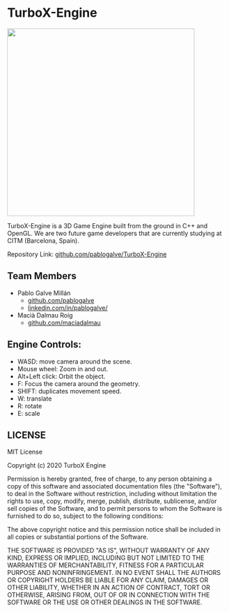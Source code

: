 # TurboX-Engine

<img src="https://user-images.githubusercontent.com/47743853/97490963-d326f580-1961-11eb-99c8-9dd1b0b7fdc0.png"  height="430"></img>

TurboX-Engine is a 3D Game Engine built from the ground in C++ and OpenGL. We are two future game developers that are currently studying at CITM (Barcelona, Spain).

Repository Link: [github.com/pablogalve/TurboX-Engine](https://github.com/pablogalve/TurboX-Engine)

## Team Members
- Pablo Galve Millán 
  - [github.com/pablogalve](https://github.com/pablogalve)
  - [linkedin.com/in/pablogalve/](https://www.linkedin.com/in/pablogalve/)
- Macià Dalmau Roig 
  - [github.com/maciadalmau](https://github.com/maciadalmau)

## Engine Controls:
- WASD: move camera around the scene.
- Mouse wheel: Zoom in and out.
- Alt+Left click: Orbit the object.
- F: Focus the camera around the geometry.
- SHIFT: duplicates movement speed.
- W: translate
- R: rotate
- E: scale

## LICENSE
MIT License

Copyright (c) 2020 TurboX Engine

Permission is hereby granted, free of charge, to any person obtaining a copy
of this software and associated documentation files (the "Software"), to deal
in the Software without restriction, including without limitation the rights
to use, copy, modify, merge, publish, distribute, sublicense, and/or sell
copies of the Software, and to permit persons to whom the Software is
furnished to do so, subject to the following conditions:

The above copyright notice and this permission notice shall be included in all
copies or substantial portions of the Software.

THE SOFTWARE IS PROVIDED "AS IS", WITHOUT WARRANTY OF ANY KIND, EXPRESS OR
IMPLIED, INCLUDING BUT NOT LIMITED TO THE WARRANTIES OF MERCHANTABILITY,
FITNESS FOR A PARTICULAR PURPOSE AND NONINFRINGEMENT. IN NO EVENT SHALL THE
AUTHORS OR COPYRIGHT HOLDERS BE LIABLE FOR ANY CLAIM, DAMAGES OR OTHER
LIABILITY, WHETHER IN AN ACTION OF CONTRACT, TORT OR OTHERWISE, ARISING FROM,
OUT OF OR IN CONNECTION WITH THE SOFTWARE OR THE USE OR OTHER DEALINGS IN THE
SOFTWARE.
